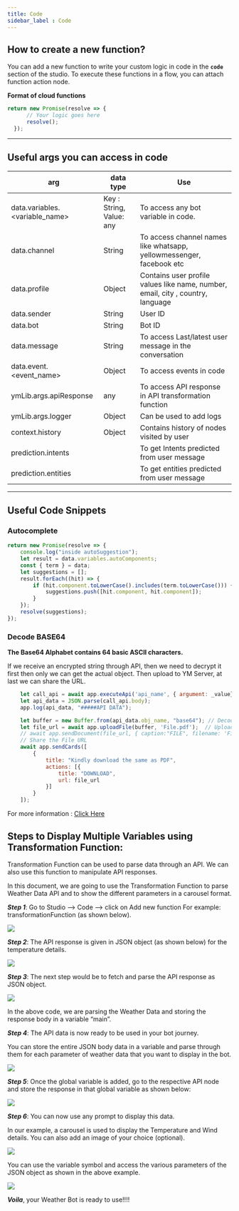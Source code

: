 ```yaml
---
title: Code
sidebar_label : Code
---
```


## How to create a new function? 

You can add a new function to write your custom logic in code in the **`code`** section of the studio. 
To execute these functions in a flow, you can attach function action node.

**Format of cloud functions**
```js
return new Promise(resolve => {
      // Your logic goes here
      resolve();
  }); 
```

---

## Useful args you can access in code


| arg | data type | Use |
| -------- | -------- | -------- |
| data.variables.<variable_name>   | Key : String, Value: any |To access any bot variable in code. |
| data.channel | String | To access channel names like whatsapp, yellowmessenger, facebook etc|
|data.profile| Object| Contains user profile values like name, number, email, city , country, language |
| data.sender | String | User ID |
|data.bot | String| Bot ID|
|data.message | String | To access Last/latest user message in the conversation|
|data.event.<event_name>|Object|To access events in code|
|ymLib.args.apiResponse | any | To access API response in API transformation function|
| ymLib.args.logger | Object | Can be used to add logs |
| context.history | Object | Contains history of nodes visited by user|
| prediction.intents |  | To get Intents predicted from user message |
| prediction.entities || To get entities predicted from user message |

---

## Useful Code Snippets

### Autocomplete
```js
return new Promise(resolve => {
    console.log("inside autoSuggestion");
    let result = data.variables.autoComponents;
    const { term } = data;
    let suggestions = [];
    result.forEach((hit) => {
        if (hit.component.toLowerCase().includes(term.toLowerCase())) {
            suggestions.push([hit.component, hit.component]);
        }
    });
    resolve(suggestions);
});
```

### Decode BASE64

**The Base64 Alphabet contains 64 basic ASCII characters.**

If we receive an encrypted string through API, then we need to decrypt it first then only we can get the actual object. Then upload to YM Server, at last we can share the URL.

```js
    let call_api = await app.executeApi('api_name', { argument: _value});
    let api_data = JSON.parse(call_api.body);
    app.log(api_data, "#####API DATA");

    let buffer = new Buffer.from(api_data.obj_name, "base64"); // Decode the file
    let file_url = await app.uploadFile(buffer, 'File.pdf');  // Upload the file to YM server
    // await app.sendDocument(file_url, { caption:"FILE", filename: 'File.pdf', mime: 'application/pdf' });
    // Share the File URL
    await app.sendCards([
        {
            title: "Kindly download the same as PDF",
            actions: [{
                title: "DOWNLOAD",
                url: file_url
            }]
        }
    ]);
```

For more information : [Click Here](https://developer.mozilla.org/en-US/docs/Glossary/Base64)



## Steps to Display Multiple Variables using Transformation Function:
        

Transformation Function can be used to parse data through an API. We can also use this function to manipulate API responses.

In this document, we are going to use the Transformation Function to parse Weather Data API and to show the different parameters in a carousel format. 

***Step 1***: Go to Studio –> Code –> click on Add new function 
For example:  transformationFunction (as shown below).

        
![](https://i.imgur.com/VhtUaHr.png)

        
***Step 2***: The API response is given in JSON object (as shown below) for the temperature details.
        
        
![](https://i.imgur.com/xiQ3wUM.png)

        
***Step 3***: The next step would be to fetch and parse the API response as JSON object. 
        
        
![](https://i.imgur.com/ZE7whNf.png)

In the above code, we are parsing the Weather Data and storing the response body in a variable “main”.
        
 
***Step 4***: The API data is now ready to be used in your bot journey. 

You can store the entire JSON body data in a variable and parse through them for each parameter of weather data that you want to display in the bot.


![](https://i.imgur.com/mWH4Vy6.png)


***Step 5***: Once the global variable is added, go to the respective API node and store the response in that global variable as shown below:
        
        
![](https://i.imgur.com/SI6adHZ.png)

        
***Step 6***: You can now use any prompt to display this data. 

In our example, a carousel is used to display the Temperature and Wind details. You can also add an image of your choice (optional).

        
![](https://i.imgur.com/5ZynLHG.png)

        
You can use the variable symbol and access the various parameters of the JSON object as shown in the above example.
        

![](https://i.imgur.com/gBjO3vm.png)

        
***Voila***, your Weather Bot is ready to use!!!!